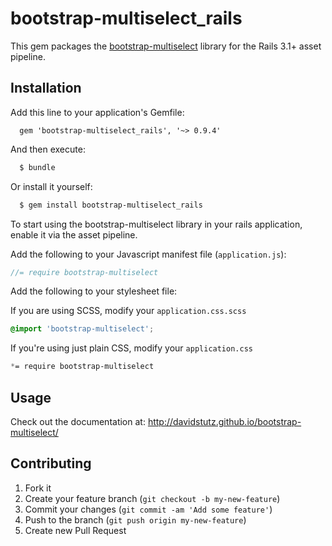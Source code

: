 # bootstrap-multiselect_rails

This gem packages the [bootstrap-multiselect](https://github.com/davidstutz/bootstrap-multiselect) library for the Rails 3.1+ asset pipeline.


## Installation

Add this line to your application's Gemfile:
```
  gem 'bootstrap-multiselect_rails', '~> 0.9.4'
```

And then execute:
```bash
  $ bundle
```

Or install it yourself:
```bash
  $ gem install bootstrap-multiselect_rails
```

To start using the bootstrap-multiselect library in your rails application, enable it via the asset pipeline.

Add the following to your Javascript manifest file (`application.js`):
```js
//= require bootstrap-multiselect
```

Add the following to your stylesheet file:

If you are using SCSS, modify your `application.css.scss`
```scss
@import 'bootstrap-multiselect';
```

If you're using just plain CSS, modify your `application.css`
```css
*= require bootstrap-multiselect
```
## Usage

Check out the documentation at: http://davidstutz.github.io/bootstrap-multiselect/

## Contributing

1. Fork it
2. Create your feature branch (`git checkout -b my-new-feature`)
3. Commit your changes (`git commit -am 'Add some feature'`)
4. Push to the branch (`git push origin my-new-feature`)
5. Create new Pull Request
